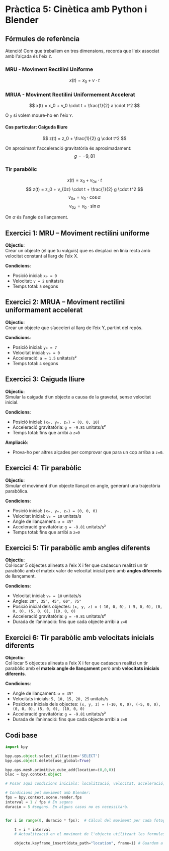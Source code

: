 # Pràctica 5: Cinètica amb Python i Blender

## Fórmules de referència

Atenció! Com que treballem en tres dimensions, recorda que l'eix associat amb l'alçada és l'eix `Z`.

### MRU - Moviment Rectilini Uniforme

$$
x(t) = x_0 + v \cdot t
$$

### MRUA - Moviment Rectilini Uniformement Accelerat

$$
x(t) = x_0 + v_0 \cdot t + \frac{1}{2} a \cdot t^2
$$

O `y` si volem moure-ho en l'eix `Y`.

#### Cas particular: Caiguda lliure

$$
z(t) = z_0 + \frac{1}{2} g \cdot t^2
$$

On aproximant l'acceleració gravitatòria és aproximadament: $$g=-9,81$$

### Tir parabòlic

$$
x(t) = x_0 + v_{0x} \cdot t
$$
$$
z(t) = z_0 + v_{0z} \cdot t + \frac{1}{2} g \cdot t^2
$$
$$
v_{0x} = v_0 \cdot \cos{\alpha}
$$
$$
v_{0z} = v_0 \cdot \sin{\alpha}
$$

On $\alpha$ és l'angle de llançament.

## Exercici 1: MRU – Moviment rectilini uniforme

**Objectiu**:  
Crear un objecte (el que tu vulguis) que es desplaci en línia recta amb velocitat constant al llarg de l’eix X.

**Condicions**:

- Posició inicial: `x₀ = 0`
- Velocitat: `v = 2` unitats/s
- Temps total: `5` segons

## Exercici 2: MRUA – Moviment rectilini uniformament accelerat

**Objectiu**:  
Crear un objecte que s’acceleri al llarg de l’eix Y, partint del repòs.

**Condicions**:

- Posició inicial: `y₀ = 7`
- Velocitat inicial: `v₀ = 0`
- Acceleració: `a = 1.5` unitats/s²
- Temps total: `4` segons

## Exercici 3: Caiguda lliure

**Objectiu**:  
Simular la caiguda d’un objecte a causa de la gravetat, sense velocitat inicial.

**Condicions**:

- Posició inicial: `(x₀, y₀, z₀) = (0, 0, 10)`
- Acceleració gravitatòria: `g = -9.81` unitats/s²
- Temps total: fins que arribi a `z=0`

**Ampliació**:

- Prova-ho per altres alçades per comprovar que para un cop arriba a `z=0`.

## Exercici 4: Tir parabòlic

**Objectiu**:  
Simular el moviment d’un objecte llançat en angle, generant una trajectòria parabòlica.

**Condicions**:

- Posició inicial: `(x₀, y₀, z₀) = (0, 0, 0)`
- Velocitat inicial: `v₀ = 10` unitats/s
- Angle de llançament: `α = 45°`
- Acceleració gravitatòria: `g = -9.81` unitats/s²
- Temps total: fins que arribi a `z=0`

## Exercici 5: Tir parabòlic amb angles diferents

**Objectiu**:  
Col·locar 5 objectes alineats a l’eix X i fer que cadascun realitzi un tir parabòlic amb el mateix valor de velocitat inicial però amb **angles diferents** de llançament.

**Condicions**:

- Velocitat inicial: `v₀ = 10` unitats/s
- Angles: `20°, 35°, 45°, 60°, 75°`
- Posició inicial dels objectes: `(x, y, z) = (-10, 0, 0), (-5, 0, 0), (0, 0, 0), (5, 0, 0), (10, 0, 0)`
- Acceleració gravitatòria: `g = -9.81` unitats/s²
- Durada de l’animació: fins que cada objecte arribi a `z=0`

## Exercici 6: Tir parabòlic amb velocitats inicials diferents

**Objectiu**:  
Col·locar 5 objectes alineats a l’eix X i fer que cadascun realitzi un tir parabòlic amb el **mateix angle de llançament** però amb **velocitats inicials diferents**.

**Condicions**:

- Angle de llançament: `α = 45°`
- Velocitats inicials: `5, 10, 15, 20, 25` unitats/s
- Posicions inicials dels objectes: `(x, y, z) = (-10, 0, 0), (-5, 0, 0), (0, 0, 0), (5, 0, 0), (10, 0, 0)`
- Acceleració gravitatòria: `g = -9.81` unitats/s²
- Durada de l’animació: fins que cada objecte arribi a `z=0`

## Codi base

```python
import bpy

bpy.ops.object.select_all(action='SELECT')
bpy.ops.object.delete(use_global=True)

bpy.ops.mesh.primitive_cube_add(location=(0,0,0))
bloc = bpy.context.object

# Posar aquí condicions inicials: localització, velocitat, acceleració, angle...

# Condicions pel moviment amb Blender:
fps = bpy.context.scene.render.fps
interval = 1 / fps # En segons
duracio = 5 #segons. En alguns casos no es necessitarà.


for i in range(0, duracio * fps):  # Càlcul del moviment per cada fotograma de 0 al nombre total de fotogrames segons els segons de duració (duracio * fps). En alguns casos s'haurà de canviar el for per un altre tipus de bucle.

    t = i * interval
    # Actualització en el moviment de l'objecte utilitzant les formules adequades.

    objecte.keyframe_insert(data_path="location", frame=i) # Guardem a cada frame el canvi del moviment 
```
